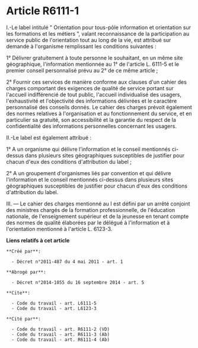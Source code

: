 # Article R6111-1

I.-Le label intitulé " Orientation pour tous-pôle information et orientation sur les formations et les métiers ”, valant
reconnaissance de la participation au service public de l'orientation tout au long de la vie, est attribué sur demande à
l'organisme remplissant les conditions suivantes : 

1° Délivrer gratuitement à toute personne le souhaitant, en un même site géographique, l'information mentionnée au 1° de
l'article L. 6111-5 et le premier conseil personnalisé prévu au 2° de ce même article ; 

2° Fournir ces services de manière conforme aux clauses d'un cahier des charges comportant des exigences de qualité de
service portant sur l'accueil indifférencié de tout public, l'accueil individualisé des usagers, l'exhaustivité et
l'objectivité des informations délivrées et le caractère personnalisé des conseils donnés. Le cahier des charges prévoit
également des normes relatives à l'organisation et au fonctionnement du service, et en particulier sa gratuité, son
accessibilité et la garantie du respect de la confidentialité des informations personnelles concernant les usagers. 

II.-Le label est également attribué : 

1° A un organisme qui délivre l'information et le conseil mentionnés ci-dessus dans plusieurs sites géographiques
susceptibles de justifier pour chacun d'eux des conditions d'attribution du label ; 

2° A un groupement d'organismes liés par convention et qui délivre l'information et le conseil mentionnés ci-dessus dans
plusieurs sites géographiques susceptibles de justifier pour chacun d'eux des conditions d'attribution du label. 

III. ― Le cahier des charges mentionné au I est défini par un arrêté conjoint des ministres chargés de la formation
professionnelle, de l'éducation nationale, de l'enseignement supérieur et de la jeunesse en tenant compte des normes de
qualité élaborées par le délégué à l'information et à l'orientation mentionné à l'article L. 6123-3.

**Liens relatifs à cet article**

	**Créé par**:

	  - Décret n°2011-487 du 4 mai 2011 - art. 1

	**Abrogé par**:

	  - Décret n°2014-1055 du 16 septembre 2014 - art. 5

	**Cite**:

	  - Code du travail - art. L6111-5
	  - Code du travail - art. L6123-3

	**Cité par**:

	  - Code du travail - art. R6111-2 (VD)
	  - Code du travail - art. R6111-3 (Ab)
	  - Code du travail - art. R6111-4 (Ab)
